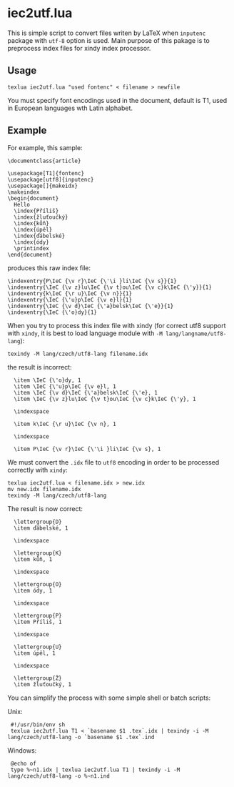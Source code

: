 iec2utf.lua
===========

This is simple script to convert files writen by LaTeX when `inputenc` package
with `utf-8` option is used. Main purpose of this pakage is to preprocess
index files for xindy index processor.

Usage
-----

    texlua iec2utf.lua "used fontenc" < filename > newfile

You must specify font encodings used in the document, default is T1, used in
European languages wth Latin alphabet.

Example
-------

For example, this sample:

    \documentclass{article}

    \usepackage[T1]{fontenc}
    \usepackage[utf8]{inputenc}
    \usepackage[]{makeidx}
    \makeindex
    \begin{document}
      Hello
      \index{Příliš}
      \index{žluťoučký}
      \index{kůň}
      \index{úpěl}
      \index{ďábelské}
      \index{ódy}
      \printindex
    \end{document}

produces this raw index file:

    \indexentry{P\IeC {\v r}\IeC {\'\i }li\IeC {\v s}}{1}
    \indexentry{\IeC {\v z}lu\IeC {\v t}ou\IeC {\v c}k\IeC {\'y}}{1}
    \indexentry{k\IeC {\r u}\IeC {\v n}}{1}
    \indexentry{\IeC {\'u}p\IeC {\v e}l}{1}
    \indexentry{\IeC {\v d}\IeC {\'a}belsk\IeC {\'e}}{1}
    \indexentry{\IeC {\'o}dy}{1}

When you try to process this index file with xindy (for correct utf8 support with
`xindy`, it is best to load language module with `-M lang/langname/utf8-lang`):

    texindy -M lang/czech/utf8-lang filename.idx

the result is incorrect:

      \item \IeC {\'o}dy, 1
      \item \IeC {\'u}p\IeC {\v e}l, 1
      \item \IeC {\v d}\IeC {\'a}belsk\IeC {\'e}, 1
      \item \IeC {\v z}lu\IeC {\v t}ou\IeC {\v c}k\IeC {\'y}, 1

      \indexspace

      \item k\IeC {\r u}\IeC {\v n}, 1

      \indexspace

      \item P\IeC {\v r}\IeC {\'\i }li\IeC {\v s}, 1

We must convert the `.idx` file to `utf8` encoding in order to be processed
correctly with `xindy`:

    texlua iec2utf.lua < filename.idx > new.idx
    mv new.idx filename.idx
    texindy -M lang/czech/utf8-lang

The result is now correct:

      \lettergroup{D}
      \item ďábelské, 1

      \indexspace

      \lettergroup{K}
      \item kůň, 1

      \indexspace

      \lettergroup{O}
      \item ódy, 1

      \indexspace

      \lettergroup{P}
      \item Příliš, 1

      \indexspace

      \lettergroup{U}
      \item úpěl, 1

      \indexspace

      \lettergroup{Ž}
      \item žluťoučký, 1

You can simplify the process with some simple shell or batch scripts:

Unix:

     #!/usr/bin/env sh
     texlua iec2utf.lua T1 < `basename $1 .tex`.idx | texindy -i -M lang/czech/utf8-lang -o `basename $1 .tex`.ind

Windows:

     @echo of
     type %~n1.idx | texlua iec2utf.lua T1 | texindy -i -M lang/czech/utf8-lang -o %~n1.ind







